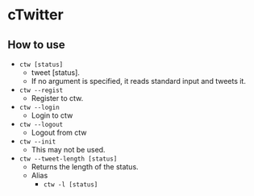 # cTwitter

## How to use

- `ctw [status]`
    - tweet [status].
    - If no argument is specified, it reads standard input and tweets it.
- `ctw --regist`
    - Register to ctw. 
- `ctw --login`
    - Login to ctw
- `ctw --logout`
    - Logout from ctw
- `ctw --init`
    - This may not be used.
- `ctw --tweet-length [status]`
    - Returns the length of the status.
    - Alias
        - `ctw -l [status]`
